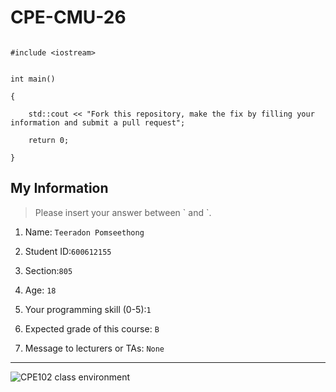 # CPE-CMU-26
>
```

#include <iostream>


int main()

{
  
	std::cout << "Fork this repository, make the fix by filling your information and submit a pull request";

	return 0;

}

```


## My Information

> Please insert your answer between \` and \`.



1. Name: `Teeradon Pomseethong`
2. Student ID:`600612155` 

3. Section:`805`
4. Age: `18`
5. Your programming skill (0-5):`1`

6. Expected grade of this course: `B`
7. Message to lecturers or TAs: `None`



---

![CPE102 class environment](https://github.com/tmwatchanan/CPE-CMU-26/raw/master/cpe102_class_envi.jpg)
